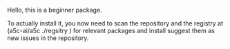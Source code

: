 Hello, this is a beginner package.

To actually install it, you now need to scan the repository and the registry at (a5c-ai/a5c ./regsitry ) for relevant packages and install suggest them as new issues in the repository.

